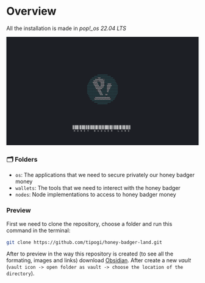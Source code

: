 # Overview
All the installation is made in *pop!_os 22.04 LTS*

![pop_os](./docs/assets/honey_badger_land.png)

### 🗂 Folders
- `os`: The applications that we need to secure privately our honey badger money
- `wallets`: The tools that we need to interect with the honey badger
- `nodes`: Node implementations to access to honey badger money

### Preview
First we need to clone the repository, choose a folder and run this command in the terminal:
```bash
git clone https://github.com/tipogi/honey-badger-land.git
```
After to preview in the way this repository is created (to see all the formating, images and links) download [Obsidian](https://obsidian.md/download). After create a new *vault* (`vault icon -> open folder as vault -> choose the location of the directory`).